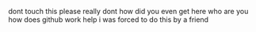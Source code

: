 dont touch this please
really dont
how did you even get here
who are you
how does github work help i was forced to do this by a friend
